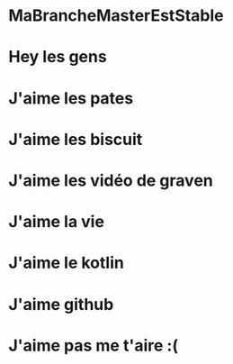 # MaBrancheMasterEstStable
# Hey les gens 
# J'aime les pates
# J'aime les biscuit
# J'aime les vidéo de graven
# J'aime la vie
# J'aime le kotlin
# J'aime github
# J'aime pas me t'aire :(
